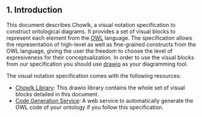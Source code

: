 ## 1. Introduction
This document describes Chowlk, a visual notation specification to construct ontological diagrams. It provides a set of visual blocks to represent each element from the <a href="https://www.w3.org/TR/owl-ref/">OWL</a> language. The specification allows the representation of high-level as well as fine-grained constructs from the OWL language, giving the user the freedom to choose the level of expresiveness for their conceptualization. In order to use the visual blocks from our specification you should use <a href="https://www.draw.io/">drawio</a> as your diagramming tool.

The visual notation specification comes with the following resources:

* <a href="resources/chowlk-drawio-library.xml" download>Chowlk Library</a>: This drawio library contains the whole set of visual blocks detailed in this document.
* <a href="https://chowlk.herokuapp.com/">Code Generation Service</a>: A web service to automatically generate the OWL code of your ontology if you follow this specification.